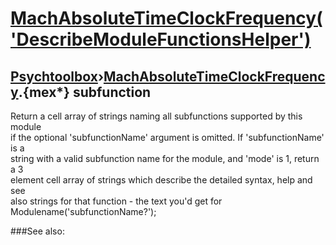 # [MachAbsoluteTimeClockFrequency('DescribeModuleFunctionsHelper')](MachAbsoluteTimeClockFrequency-DescribeModuleFunctionsHelper) 
## [Psychtoolbox](Pyschtoolbox)&#8250;[MachAbsoluteTimeClockFrequency](MachAbsoluteTimeClockFrequency).{mex*} subfunction


Return a cell array of strings naming all subfunctions supported by this module  
if the optional 'subfunctionName' argument is omitted. If 'subfunctionName' is a  
string with a valid subfunction name for the module, and 'mode' is 1, return a 3  
element cell array of strings which describe the detailed syntax, help and see  
also strings for that function - the text you'd get for  
Modulename('subfunctionName?');   


###See also:

